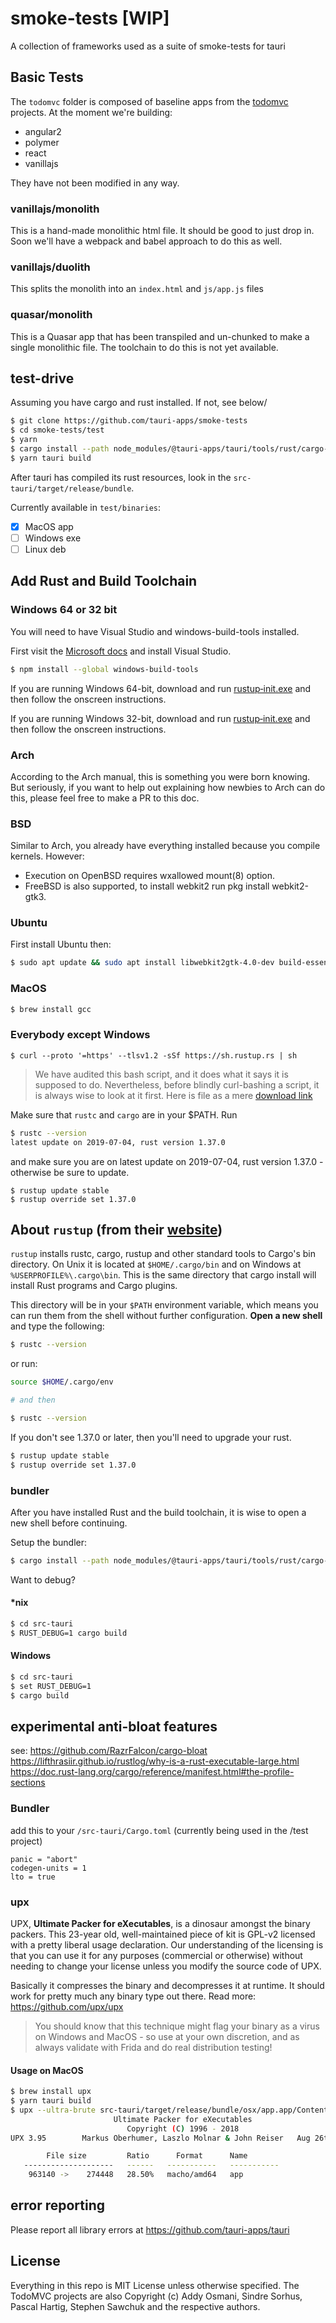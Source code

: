 # smoke-tests [WIP]
A collection of frameworks used as a suite of smoke-tests for tauri

## Basic Tests
The `todomvc` folder is composed of baseline apps from the [todomvc](https://github.com/tastejs/todomvc) projects. At the moment we're building:
 - angular2
 - polymer
 - react
 - vanillajs

They have not been modified in any way.

### vanillajs/monolith
This is a hand-made monolithic html file. It should be good to just drop in. Soon we'll have a webpack and babel approach to do this as well.

### vanillajs/duolith
This splits the monolith into an `index.html` and `js/app.js` files

### quasar/monolith
This is a Quasar app that has been transpiled and un-chunked to make a single monolithic file. The toolchain to do this is not yet available.

## test-drive
Assuming you have cargo and rust installed. If not, see below/

```bash
$ git clone https://github.com/tauri-apps/smoke-tests
$ cd smoke-tests/test
$ yarn
$ cargo install --path node_modules/@tauri-apps/tauri/tools/rust/cargo-tauri-bundle --force
$ yarn tauri build
```
After tauri has compiled its rust resources, look in the `src-tauri/target/release/bundle`.

Currently available in `test/binaries`:
- [x] MacOS app
- [ ] Windows exe
- [ ] Linux deb

## Add Rust and Build Toolchain

### Windows 64 or 32 bit
You will need to have Visual Studio and windows-build-tools installed.

First visit the [Microsoft docs](https://docs.microsoft.com/en-us/visualstudio/install/install-visual-studio?view=vs-2019) and install Visual Studio.
```bash
$ npm install --global windows-build-tools
```

If you are running Windows 64-bit, download and run [rustup‑init.exe](https://win.rustup.rs/x86_64) and then follow the onscreen instructions.

If you are running Windows 32-bit, download and run [rustup‑init.exe](https://win.rustup.rs/i686) and then follow the onscreen instructions.

### Arch
According to the Arch manual, this is something you were born knowing. But seriously, if you want to help out explaining how newbies to Arch can do this, please feel free to make a PR to this doc.

### BSD
Similar to Arch, you already have everything installed because you compile kernels. However:
- Execution on OpenBSD requires wxallowed mount(8) option.
- FreeBSD is also supported, to install webkit2 run pkg install webkit2-gtk3.

### Ubuntu
First install Ubuntu then:
```bash
$ sudo apt update && sudo apt install libwebkit2gtk-4.0-dev build-essential
```

### MacOS
```bash
$ brew install gcc
```

### Everybody except Windows
```
$ curl --proto '=https' --tlsv1.2 -sSf https://sh.rustup.rs | sh
```

> We have audited this bash script, and it does what it says it is supposed to do. Nevertheless, before blindly curl-bashing a script, it is always wise to look at it first. Here is file as a mere [download link](https://sh.rustup.rs)

Make sure that `rustc` and `cargo` are in your $PATH. Run
```bash
$ rustc --version
latest update on 2019-07-04, rust version 1.37.0
```
and make sure you are on latest update on 2019-07-04, rust version 1.37.0 - otherwise be sure to update.

```
$ rustup update stable
$ rustup override set 1.37.0
```


## About `rustup` (from their [website](https://rustup.rs))
`rustup` installs rustc, cargo, rustup and other standard tools to Cargo's bin directory. On Unix it is located at `$HOME/.cargo/bin` and on Windows at `%USERPROFILE%\.cargo\bin`. This is the same directory that cargo install will install Rust programs and Cargo plugins.

This directory will be in your `$PATH` environment variable, which means you can run them from the shell without further configuration. **Open a new shell** and type the following:

```bash
$ rustc --version
```
or run:

```bash
source $HOME/.cargo/env

# and then

$ rustc --version
```

If you don't see 1.37.0 or later, then you'll need to upgrade your rust.
 
```bash
$ rustup update stable
$ rustup override set 1.37.0
```

### bundler
After you have installed Rust and the build toolchain, it is wise to open a new shell before continuing.

Setup the bundler:
```bash
$ cargo install --path node_modules/@tauri-apps/tauri/tools/rust/cargo-tauri-bundle --force
```

Want to debug?
#### *nix

```bash
$ cd src-tauri
$ RUST_DEBUG=1 cargo build
```

#### Windows

```bash
$ cd src-tauri
$ set RUST_DEBUG=1
$ cargo build
```


## experimental anti-bloat features

see: https://github.com/RazrFalcon/cargo-bloat
https://lifthrasiir.github.io/rustlog/why-is-a-rust-executable-large.html
https://doc.rust-lang.org/cargo/reference/manifest.html#the-profile-sections

### Bundler
add this to your `/src-tauri/Cargo.toml` (currently being used in the /test project)
```
panic = "abort"
codegen-units = 1
lto = true
```

### upx
UPX, **Ultimate Packer for eXecutables**, is a dinosaur amongst the binary packers. This 23-year old, well-maintained piece of kit is GPL-v2 licensed with a pretty liberal usage declaration. Our understanding of the licensing is that you can use it for any purposes (commercial or otherwise) without needing to change your license unless you modify the source code of UPX.

 Basically it compresses the binary and decompresses it at runtime. It should work for pretty much any binary type out there. Read more: https://github.com/upx/upx
 
> You should know that this technique might flag your binary as a virus on Windows and MacOS - so use at your own discretion, and as always validate with Frida and do real distribution testing!
 
#### Usage on MacOS
```bash
$ brew install upx
$ yarn tauri build
$ upx --ultra-brute src-tauri/target/release/bundle/osx/app.app/Contents/MacOS/app
                       Ultimate Packer for eXecutables
                          Copyright (C) 1996 - 2018
UPX 3.95        Markus Oberhumer, Laszlo Molnar & John Reiser   Aug 26th 2018

        File size         Ratio      Format      Name
   --------------------   ------   -----------   -----------
    963140 ->    274448   28.50%   macho/amd64   app 
```

## error reporting
Please report all library errors at https://github.com/tauri-apps/tauri 

## License
Everything in this repo is MIT License unless otherwise specified. The TodoMVC projects are also Copyright (c) Addy Osmani, Sindre Sorhus, Pascal Hartig, Stephen Sawchuk and the respective authors.
